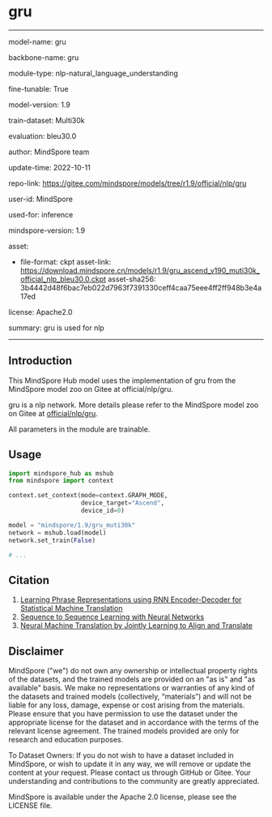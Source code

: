 # gru

---

model-name: gru

backbone-name: gru

module-type: nlp-natural_language_understanding

fine-tunable: True

model-version: 1.9

train-dataset: Multi30k

evaluation: bleu30.0

author: MindSpore team

update-time: 2022-10-11

repo-link: <https://gitee.com/mindspore/models/tree/r1.9/official/nlp/gru>

user-id: MindSpore

used-for: inference

mindspore-version: 1.9

asset:

-
    file-format: ckpt
    asset-link: <https://download.mindspore.cn/models/r1.9/gru_ascend_v190_muti30k_official_nlp_bleu30.0.ckpt>
    asset-sha256: 3b4442d48f6bac7eb022d7963f7391330ceff4caa75eee4ff2ff948b3e4a17ed

license: Apache2.0

summary: gru is used for nlp

---

## Introduction

This MindSpore Hub model uses the implementation of gru from the MindSpore model zoo on Gitee at official/nlp/gru.

gru is a nlp network. More details please refer to the MindSpore model zoo on Gitee at [official/nlp/gru](https://gitee.com/mindspore/models/blob/r1.9/official/nlp/gru/README.md).

All parameters in the module are trainable.

## Usage

```python
import mindspore_hub as mshub
from mindspore import context

context.set_context(mode=context.GRAPH_MODE,
                    device_target="Ascend",
                    device_id=0)

model = "mindspore/1.9/gru_muti30k"
network = mshub.load(model)
network.set_train(False)

# ...
```

## Citation

1. [Learning Phrase Representations using RNN Encoder-Decoder for Statistical Machine Translation](https://arxiv.org/pdf/1406.1078.pdf)
2. [Sequence to Sequence Learning with Neural Networks](https://arxiv.org/pdf/1409.3215.pdf)
3. [Neural Machine Translation by Jointly Learning to Align and Translate](https://arxiv.org/pdf/1409.0473v7.pdf)

## Disclaimer

MindSpore ("we") do not own any ownership or intellectual property rights of the datasets, and the trained models are provided on an "as is" and "as available" basis. We make no representations or warranties of any kind of the datasets and trained models (collectively, “materials”) and will not be liable for any loss, damage, expense or cost arising from the materials. Please ensure that you have permission to use the dataset under the appropriate license for the dataset and in accordance with the terms of the relevant license agreement. The trained models provided are only for research and education purposes.

To Dataset Owners: If you do not wish to have a dataset included in MindSpore, or wish to update it in any way, we will remove or update the content at your request. Please contact us through GitHub or Gitee. Your understanding and contributions to the community are greatly appreciated.

MindSpore is available under the Apache 2.0 license, please see the LICENSE file.
